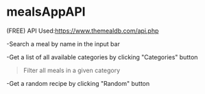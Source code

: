# mealsAppAPI
(FREE) API Used:https://www.themealdb.com/api.php

-Search a meal by name in the input bar

-Get a list of all available categories by clicking "Categories" button

  >Filter all meals in a given category
 
-Get a random recipe by clicking "Random" button
